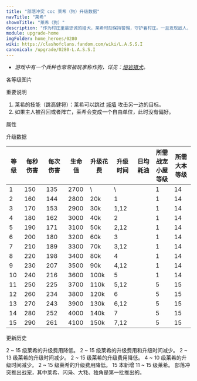 ```yaml
---
title: "部落冲突 coc 莱希（狗）升级数据"
navTitle: "莱希"
shownTitle: "莱希（狗）"
description: "作为村庄里最忠诚的猎犬，莱希时刻保持警惕，守护着村庄。一旦发现敌人，她会毫不留情地发动追击。但如果敌人会飞，她便只能用目光震慑他们了。"
module: upgrade-home
imgFolder: home_heroes/0280
wiki: https://clashofclans.fandom.com/wiki/L.A.S.S.I
canonical: /upgrade/0280-L.A.S.S.I
---
```


- *游戏中有一个兵种也常常被玩家称作狗，详见：[熔岩猎犬](/upgrade/0085-Lava-Hound)。*

<UnitInfo :folder="$frontmatter.imgFolder" imgSrc="L.A.S.S.I_info.png" :imgAlt="$frontmatter.navTitle" :description="$frontmatter.description" />

<SmallTitle>各等级图片</SmallTitle>

<Panel>
    <UnitImgGroup :folder="$frontmatter.imgFolder">
        <UnitImg imgTitle="所有等级" imgSrc="LASSI_field.png" />
    </UnitImgGroup>
</Panel>

<SmallTitle>重要说明</SmallTitle>

1. 莱希的技能（跳高健将）：莱希可以跳过 [城墙](/upgrade/0300-Walls) 攻击另一边的目标。
2. 如果主人被召回或者阵亡，莱希会变成一个自由单位，此时没有偏好。

<SmallTitle>属性</SmallTitle>

<UnitProperties>
    <UnitProperty pKey="攻击偏好" pValue="距离英雄 2.5 格内的目标" />
    <UnitProperty pKey="伤害类型" pValue="单体近身攻击" />
    <UnitProperty pKey="攻击的目标" pValue="仅地面目标" />
    <UnitProperty pKey="移动速度" pValue="4 格/秒" />
    <UnitProperty pKey="攻击速度" pValue="0.9 秒/次" />
    <UnitProperty pKey="攻击距离" pValue="0.6 格" />
    <UnitProperty pKey="所需战宠小屋等级" pValue="1" />
    <UnitProperty pKey="所需大本等级" pValue="14" />
</UnitProperties>

<SmallTitle>升级数据</SmallTitle>

<script setup>
const tableExtraInfo = [
    {
        "column": 4,
        "type": "cost",
        "gpClass": "research",
        "icon": "Dark_Elixir"
    },
    {
        "column": 5,
        "type": "time",
        "gpClass": "research"
    },
    {
        "column": 6,
        "type": "dailyCost",
        "icon": "Dark_Elixir"
    }
];
</script>

<UnitTable :tableExtraInfo="tableExtraInfo">

| 等级 |  每秒伤害 | 每次伤害 | 生命值 | 升级花费| 升级时间 | 日均耗油 |所需战宠<br>小屋等级|所需<br>大本等级|
| ---- |   ----   |   ----  |  ----  |  ----  |   ---   |   ---   |        ---        |      ----     |
|   1  |    150   |   135   |  2700  |     \  |    \    |         |         1         |       14      |
|   2  |    160   |   144   |  2800  |   20k  |   1     |         |         1         |       14      |
|   3  |    170   |   153   |  2900  |   30k  |   1,12  |         |         1         |       14      |
|   4  |    180   |   162   |  3000  |   40k  |   2     |         |         1         |       14      |
|   5  |    190   |   171   |  3100  |   50k  |   2,12  |         |         1         |       14      |
|   6  |    200   |   180   |  3200  |   60k  |   3     |         |         1         |       14      |
|   7  |    210   |   189   |  3300  |   70k  |   3,12  |         |         1         |       14      |
|   8  |    220   |   198   |  3400  |   80k  |   4     |         |         1         |       14      |
|   9  |    230   |   207   |  3500  |   90k  |   4,12  |         |         1         |       14      |
|  10  |    240   |   216   |  3600  |  100k  |   5     |         |         1         |       14      |
|  11  |    250   |   225   |  3700  |  110k  |   5,12  |         |         5         |       15      |
|  12  |    260   |   234   |  3800  |  120k  |   6     |         |         5         |       15      |
|  13  |    270   |   243   |  3900  |  130k  |   6,12  |         |         5         |       15      |
|  14  |    280   |   252   |  4000  |  140k  |   7     |         |         5         |       15      |
|  15  |    290   |   261   |  4100  |  150k  |   7,12  |         |         5         |       15      |
</UnitTable>

<SmallTitle>更新历史</SmallTitle>

<Timeline>
    <TimelineItem date="2025/03/24">
        <TimelineRow>2 ~ 15 级莱希的升级费用降低。</TimelineRow>
    </TimelineItem>
    <TimelineItem date="2024/11/25">
        <TimelineRow>2 ~ 15 级莱希的升级费用和升级时间减少。</TimelineRow>
    </TimelineItem>
    <TimelineItem date="2024/06/18">
        <TimelineRow>2 ~ 13 级莱希的升级时间减少。</TimelineRow>
        <TimelineRow>2 ~ 15 级莱希的升级费用降低。</TimelineRow>
    </TimelineItem>
    <TimelineItem date="2023/12/12">
        <TimelineRow>4 ~ 10 级莱希的升级时间减少。</TimelineRow>
        <TimelineRow>2 ~ 15 级莱希的升级费用降低。</TimelineRow>
    </TimelineItem>
    <TimelineItem date="2023/06/12">
        <TimelineRow>15 本新增 11 ~ 15 级莱希。</TimelineRow>
    </TimelineItem>
    <TimelineItem date="2021/04/12">
        <TimelineRow>部落冲突推出战宠，其中莱希、闪枭、大牦、独角是第一批推出的。</TimelineRow>
    </TimelineItem>
    <TimelineItem :historyBottom="true" />
</Timeline>